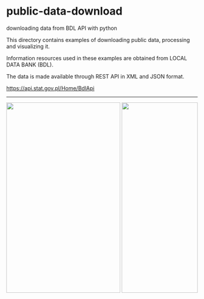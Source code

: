 
# public-data-download
downloading data from BDL API with python


This directory contains examples of downloading public data, processing and visualizing it. 

Information resources used in these examples are obtained from LOCAL DATA BANK (BDL).

The data is made available through REST API in XML and JSON format.

https://api.stat.gov.pl/Home/BdlApi


---
<img src="https://user-images.githubusercontent.com/79875767/125617725-f533a9fa-dec4-4561-a9ba-f2f88dbc9411.png" width="300" height="500">
<img src="https://user-images.githubusercontent.com/79875767/125616339-e9924daf-479b-4646-8426-6bc96dd0f286.png" width="200" height="500">
